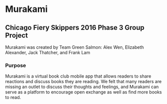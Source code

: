 # Murakami
## Chicago Fiery Skippers 2016 Phase 3 Group Project
Murakami was created by Team Green Salmon: Alex Wen, Elizabeth Alexander, Jack Thatcher, and Frank Lam

### Purpose
Murakami is a virtual book club mobile app that allows readers to share reactions and discuss books they are reading. We felt that many readers are missing an outlet to discuss their thoughts and feelings, and Murakami can serve as a platform to encourage open exchange as well as find more books to read.
